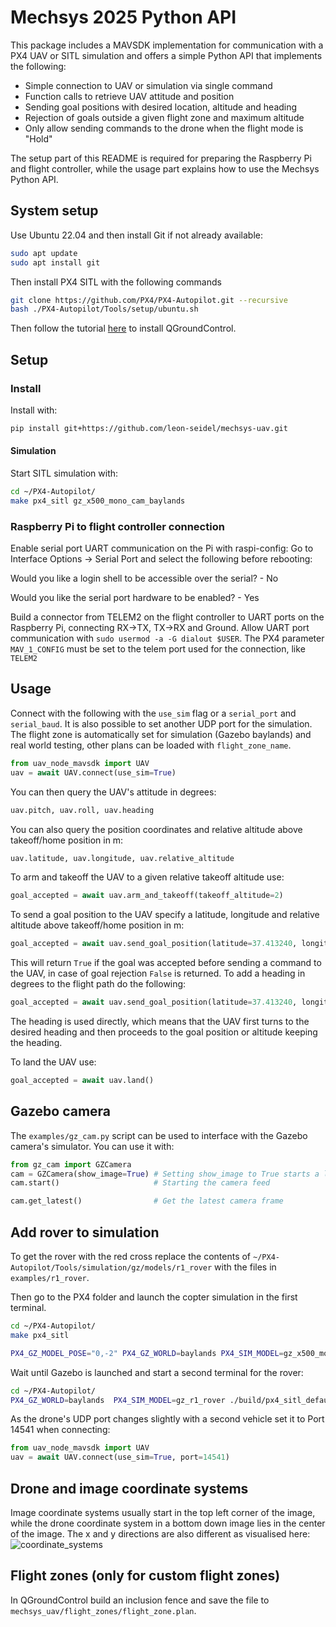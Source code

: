 # Mechsys 2025 Python API
This package includes a MAVSDK implementation for communication with a PX4 UAV or SITL simulation and offers a simple Python API that implements the following:

- Simple connection to UAV or simulation via single command
- Function calls to retrieve UAV attitude and position
- Sending goal positions with desired location, altitude and heading
- Rejection of goals outside a given flight zone and maximum altitude
- Only allow sending commands to the drone when the flight mode is "Hold"

The setup part of this README is required for preparing the Raspberry Pi and flight controller, while the usage part explains how to use the Mechsys Python API.

## System setup

Use Ubuntu 22.04 and then install Git if not already available:
```sh
sudo apt update
sudo apt install git
```

Then install PX4 SITL with the following commands

```sh
git clone https://github.com/PX4/PX4-Autopilot.git --recursive
bash ./PX4-Autopilot/Tools/setup/ubuntu.sh
```

Then follow the tutorial [here](https://docs.qgroundcontrol.com/master/en/qgc-user-guide/getting_started/download_and_install.html#ubuntu) to install QGroundControl.

## Setup
### Install 
Install with:
```sh
pip install git+https://github.com/leon-seidel/mechsys-uav.git
```

#### Simulation
Start SITL simulation with:
```sh
cd ~/PX4-Autopilot/
make px4_sitl gz_x500_mono_cam_baylands
```

### Raspberry Pi to flight controller connection
Enable serial port UART communication on the Pi with raspi-config: Go to Interface Options -> Serial Port and select the following before rebooting:

Would you like a login shell to be accessible over the serial? - No

Would you like the serial port hardware to be enabled? - Yes

Build a connector from TELEM2 on the flight controller to UART ports on the Raspberry Pi, connecting RX->TX, TX->RX and Ground. Allow UART port communication with `sudo usermod -a -G dialout $USER`. The PX4 parameter `MAV_1_CONFIG` must be set to the telem port used for the connection, like `TELEM2`

## Usage
Connect with the following with the `use_sim` flag or a `serial_port` and `serial_baud`. It is also possible to set another UDP port for the simulation.
The flight zone is automatically set for simulation (Gazebo baylands) and real world testing, other plans can be loaded with `flight_zone_name`.
```py
from uav_node_mavsdk import UAV
uav = await UAV.connect(use_sim=True)
```

You can then query the UAV's attitude in degrees:
```py
uav.pitch, uav.roll, uav.heading
```

You can also query the position coordinates and relative altitude above takeoff/home position in m:
```py
uav.latitude, uav.longitude, uav.relative_altitude
```

To arm and takeoff the UAV to a given relative takeoff altitude use:
```py
goal_accepted = await uav.arm_and_takeoff(takeoff_altitude=2)
```

To send a goal position to the UAV specify a latitude, longitude and relative altitude above takeoff/home position in m: 
```py
goal_accepted = await uav.send_goal_position(latitude=37.413240, longitude=-121.999524, relative_altitude=8)
```

This will return `True` if the goal was accepted before sending a command to the UAV, in case of goal rejection `False` is returned. To add a heading in degrees to the flight path do the following:
```py
goal_accepted = await uav.send_goal_position(latitude=37.413240, longitude=-121.999524, relative_altitude=8, heading=11)
```
The heading is used directly, which means that the UAV first turns to the desired heading and then proceeds to the goal position or altitude keeping the heading.

To land the UAV use:
```py
goal_accepted = await uav.land()
```

## Gazebo camera
The `examples/gz_cam.py` script can be used to interface with the Gazebo camera's simulator. You can use it with:
```py
from gz_cam import GZCamera
cam = GZCamera(show_image=True) # Setting show_image to True starts a live view window
cam.start()                     # Starting the camera feed

cam.get_latest()                # Get the latest camera frame
```

## Add rover to simulation
To get the rover with the red cross replace the contents of `~/PX4-Autopilot/Tools/simulation/gz/models/r1_rover` with the files in `examples/r1_rover`.

Then go to the PX4 folder and launch the copter simulation in the first terminal.
```sh
cd ~/PX4-Autopilot/
make px4_sitl

PX4_GZ_MODEL_POSE="0,-2" PX4_GZ_WORLD=baylands PX4_SIM_MODEL=gz_x500_mono_cam_down ./build/px4_sitl_default/bin/px4 -i 1
```

Wait until Gazebo is launched and start a second terminal for the rover:

```sh
cd ~/PX4-Autopilot/
PX4_GZ_WORLD=baylands  PX4_SIM_MODEL=gz_r1_rover ./build/px4_sitl_default/bin/px4 -i 2
```

As the drone's UDP port changes slightly with a second vehicle set it to Port 14541 when connecting:
```py
from uav_node_mavsdk import UAV
uav = await UAV.connect(use_sim=True, port=14541)
```
## Drone and image coordinate systems
Image coordinate systems usually start in the top left corner of the image, while the drone coordinate system in a bottom down image lies in the center of the image. The x and y directions are also different as visualised here:
![coordinate_systems](https://github.com/user-attachments/assets/0cef72b8-ed53-49f7-a8aa-3ef62f089e24)

## Flight zones (only for custom flight zones)
In QGroundControl build an inclusion fence and save the file to `mechsys_uav/flight_zones/flight_zone.plan`.


